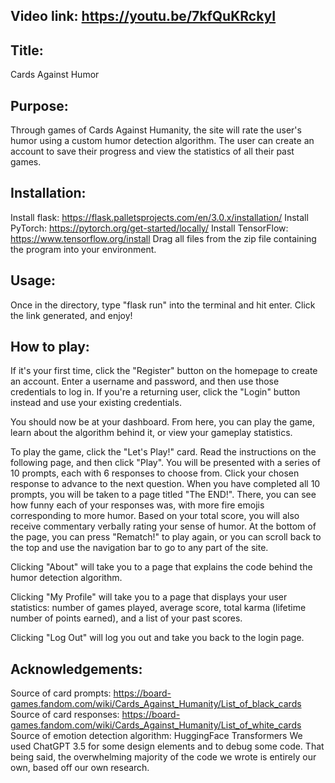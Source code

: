 ## Video link: https://youtu.be/7kfQuKRckyI

## Title: 
Cards Against Humor

## Purpose: 
Through games of Cards Against Humanity, the site will rate the user's humor using a custom humor detection algorithm. The user can create an account to save their progress and view the statistics of all their past games.

## Installation: 
Install flask: https://flask.palletsprojects.com/en/3.0.x/installation/
Install PyTorch: https://pytorch.org/get-started/locally/
Install TensorFlow: https://www.tensorflow.org/install
Drag all files from the zip file containing the program into your environment. 

## Usage: 
Once in the directory, type "flask run" into the terminal and hit enter. Click the link generated, and enjoy!

## How to play: 
If it's your first time, click the "Register" button on the homepage to create an account. Enter a username and password, and then use those credentials to log in. If you're a returning user, click the "Login" button instead and use your existing credentials. 

You should now be at your dashboard. From here, you can play the game, learn about the algorithm behind it, or view your gameplay statistics.

To play the game, click the "Let's Play!" card. Read the instructions on the following page, and then click "Play". You will be presented with a series of 10 prompts, each with 6 responses to choose from. Click your chosen response to advance to the next question. When you have completed all 10 prompts, you will be taken to a page titled "The END!". There, you can see how funny each of your responses was, with more fire emojis corresponding to more humor. Based on your total score, you will also receive commentary verbally rating your sense of humor. At the bottom of the page, you can press "Rematch!" to play again, or you can scroll back to the top and use the navigation bar to go to any part of the site. 

Clicking "About" will take you to a page that explains the code behind the humor detection algorithm.

Clicking "My Profile" will take you to a page that displays your user statistics: number of games played, average score, total karma (lifetime number of points earned), and a list of your past scores.

Clicking "Log Out" will log you out and take you back to the login page.
    
## Acknowledgements:
Source of card prompts: https://board-games.fandom.com/wiki/Cards_Against_Humanity/List_of_black_cards
Source of card responses: https://board-games.fandom.com/wiki/Cards_Against_Humanity/List_of_white_cards
Source of emotion detection algorithm: HuggingFace Transformers
We used ChatGPT 3.5 for some design elements and to debug some code. That being said, the overwhelming majority of the code we wrote is entirely our own, based off our own research.



